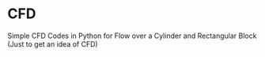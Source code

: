 # CFD

Simple CFD Codes in Python for Flow over a Cylinder and Rectangular Block (Just to get an idea of CFD)
